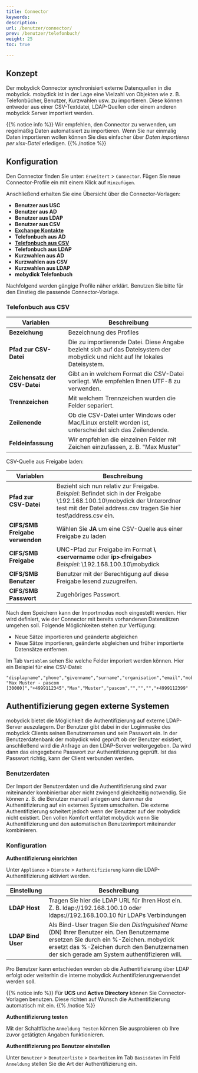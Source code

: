 ```yaml
---
title: Connector
keywords:
description:
url: /benutzer/connector/
prev: /benutzer/telefonbuch/
weight: 25
toc: true

---
```

## Konzept

Der mobydick Connector synchronisiert externe Datenquellen in die mobydick. mobydick ist in der Lage eine Vielzahl von Objekten wie z. B. Telefonbücher, Benutzer, Kurzwahlen usw. zu importieren. Diese können entweder aus einer CSV-Textdatei, LDAP-Quellen oder einem anderen mobydick Server importiert werden.

{{% notice info %}}
Wir empfehlen, den Connector zu verwenden, um regelmäßig Daten automatisiert zu importieren. Wenn Sie nur einmalig Daten importieren wollen können Sie dies einfacher über *Daten importieren per xlsx-Datei* erledigen.
{{% /notice %}}

## Konfiguration

Den Connector finden Sie unter: `Erweitert` > `Connector`. Fügen Sie neue Connector-Profile ein mit einem Klick auf `Hinzufügen`.

Anschließend erhalten Sie eine Übersicht über die Connector-Vorlagen:

* **Benutzer aus USC**
* **Benutzer aus AD**
* **Benutzer aus LDAP**
* **Benutzer aus CSV**
* [**Exchange Kontakte**](/integrationen/microsoft-exchange-server-integration/)
* **Telefonbuch aus AD**
* [**Telefonbuch aus CSV**](http://localhost:1313/benutzer/connector/#telefonbuch-aus-csv)
* **Telefonbuch aus LDAP**
* **Kurzwahlen aus AD**
* **Kurzwahlen aus CSV**
* **Kurzwahlen aus LDAP**
* **mobydick Telefonbuch**

Nachfolgend werden gängige Profile näher erklärt. Benutzen Sie bitte für den Einstieg die passende Connector-Vorlage.

### Telefonbuch aus CSV

|Variablen|Beschreibung|
|---|---|
|**Bezeichung**|Bezeichnung des Profiles|
|**Pfad zur CSV-Datei**|Die zu importierende Datei. Diese Angabe bezieht sich auf das Dateisystem der mobydick und nicht auf Ihr lokales Dateisystem.|
|**Zeichensatz der CSV-Datei**|Gibt an in welchem Format die CSV-Datei vorliegt. Wie empfehlen Ihnen UTF-8 zu verwenden.|
|**Trennzeichen**|Mit welchem Trennzeichen wurden die Felder separiert.|
|**Zeilenende**|Ob die CSV-Datei unter Windows oder Mac/Linux erstellt worden ist, unterscheidet sich das Zeilendende.|
|**Feldeinfassung**|Wir empfehlen die einzelnen Felder mit Zeichen einzufassen, z. B. "Max Muster"|

CSV-Quelle aus Freigabe laden:

|Variablen|Beschreibung|
|---|---|
|**Pfad zur CSV-Datei**|Bezieht sich nun relativ zur Freigabe.<br>*Beispiel*: Befindet sich in der Freigabe \\192.168.100.10\mobydick der Unterordner test mit der Datei address.csv tragen Sie hier test\address.csv ein.|
|**CIFS/SMB Freigabe verwenden**|Wählen Sie **JA** um eine CSV-Quelle aus einer Freigabe zu laden|
|**CIFS/SMB Freigabe**|UNC-Pfad zur Freigabe im Format **\\<servername** oder **ip>\<freigabe>**<br>*Beispiel*: \\192.168.100.10\mobydick|
|**CIFS/SMB Benutzer**|Benutzer mit der Berechtigung auf diese Freigabe lesend zuzugreifen.|
|**CIFS/SMB Passwort**|Zugehöriges Passwort.|

Nach dem Speichern kann der Importmodus noch eingestellt werden. Hier wird definiert, wie der Connector mit bereits vorhandenen Datensätzen umgehen soll. Folgende Möglichkeiten stehen zur Verfügung:

* Neue Sätze importieren und geänderte abgleichen
* Neue Sätze importieren, geänderte abgleichen und früher importierte Datensätze entfernen.

Im Tab `Variablen` sehen Sie welche Felder imporiert werden können. Hier ein Beispiel für eine CSV-Datei:

    "displayname","phone","givenname","surname","organisation","email","mobile","homephone","fax"
    "Max Muster - pascom [30000]","+4999112345","Max","Muster","pascom","","","","+4999112399"

<!--  
### Benutzer aus AD

|Variable|Beschreibung|
|---|---|
|**Bezeichung**|Bezeichnung des Profiles|
|**AD Domäne**|-|
|**AD Server**|-|
|**Benutzername**|-|
|**Passwort**|-|
|**Authentifizierung konfigurieren**|siehe [Authentifizierung](../connector#authentifizierung)|

Nach dem Speichern sehen Sie die Übersicht über die Einstellungen.

|Variable|Beschreibung|
|---|---|
|**Modus**|Hier definieren Sie wie der Connector mit bereits vorhanden Datensätzen umgehen soll|
|**URI**|Die LDAP-URI unter welcher der LDAP Server erreichbar ist. Standardmäßig **ldap://SERVER:389**, für SSL Verbindungen **ldaps://SERVER:636**|
|**Basis DN**|Definiert von welchem Startpunkt aus der LDAP-Baum durchsucht werden soll|
|****||
|****||

-->
<!--  
### Benutzer aus UCS
-->


## Authentifizierung gegen externe Systemen

mobydick bietet die Möglichkeit die Authentifizierung auf externe LDAP-Server auszulagern. Der Benutzer gibt dabei in der Loginmaske des mobydick Clients seinen Benutzernamen und sein Passwort ein. In der Benutzerdatenbank der mobydick wird geprüft ob der Benutzer existiert, anschließend wird die Anfrage an den LDAP-Server weitergegeben. Da wird dann das eingegebene Passwort zur Authentifizierung geprüft. Ist das Passwort richtig, kann der Client verbunden werden.

### Benutzerdaten

Der Import der Benutzerdaten und die Authentifizierung sind zwar miteinander kombinierbar aber nicht zwingend gleichzeitig notwendig. Sie können z. B. die Benutzer manuell anlegen und dann nur die Authentifizierung auf ein externes System umschalten. Die externe Authentifizierung scheitert jedoch wenn der Benutzer auf der mobydick nicht existiert. Den vollen Komfort entfaltet mobydick wenn Sie Authentifizierung und den automatischen Benutzerimport miteinander kombinieren.

### Konfiguration

**Authentifizierung einrichten**

Unter `Appliance` > `Dienste` > `Authentifizierung` kann die LDAP-Authentifizierung aktiviert werden.

|Einstellung|Beschreibung|
|---|---|
|**LDAP Host**|Tragen Sie hier die LDAP URL für Ihren Host ein.<br>Z. B. ldap://192.168.100.10 oder ldaps://192.168.100.10 für LDAPs Verbindungen|
|**LDAP Bind User**|Als Bind-User tragen Sie den *Distinguished Name* (DN) Ihrer Benutzer ein. Den Benutzername ersetzen Sie durch ein %-Zeichen. mobydick ersetzt das %-Zeichen durch den Benutzernamen der sich gerade am System authentifizieren will.|

Pro Benutzer kann entschieden werden ob die Authentifizierung über LDAP erfolgt oder weiterhin die interne mobydick Authentifizierungverwendet werden soll.

{{% notice info %}}
Für **UCS** und **Active Directory** können Sie Connector-Vorlagen benutzen. Diese richten auf Wunsch die Authentifizierung automatisch mit ein.
{{% /notice %}}

**Authentifizierung testen**

Mit der Schaltfläche `Anmeldung Testen` können Sie ausprobieren ob Ihre zuvor getätigten Angaben funktionieren.

**Authentifizierung pro Benutzer einstellen**

Unter `Benutzer` > `Benutzerliste` > `Bearbeiten` im Tab `Basisdaten` im Feld `Anmeldung` stellen Sie die Art der Authentifizierung ein.
